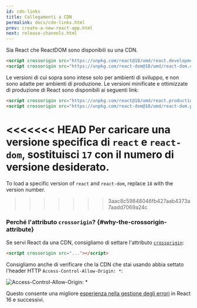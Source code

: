 ```yaml
---
id: cdn-links
title: Collegamenti a CDN
permalink: docs/cdn-links.html
prev: create-a-new-react-app.html
next: release-channels.html
---
```


Sia React che ReactDOM sono disponibili su una CDN.

```html
<script crossorigin src="https://unpkg.com/react@18/umd/react.development.js"></script>
<script crossorigin src="https://unpkg.com/react-dom@18/umd/react-dom.development.js"></script>
```

Le versioni di cui sopra sono intese solo per ambienti di sviluppo, e non sono adatte per ambienti di produzione. Le versioni minificate e ottimizzate di produzione di React sono disponibili ai seguenti link:

```html
<script crossorigin src="https://unpkg.com/react@18/umd/react.production.min.js"></script>
<script crossorigin src="https://unpkg.com/react-dom@18/umd/react-dom.production.min.js"></script>
```

<<<<<<< HEAD
Per caricare una versione specifica di `react` e `react-dom`, sostituisci `17` con il numero di versione desiderato.
=======
To load a specific version of `react` and `react-dom`, replace `18` with the version number.
>>>>>>> 3aac8c59848046fb427aab4373a7aadd7069a24c

### Perché l'attributo `crossorigin`? {#why-the-crossorigin-attribute}

Se servi React da una CDN, consigliamo di settare l'attributo [`crossorigin`](https://developer.mozilla.org/en-US/docs/Web/HTML/CORS_settings_attributes):

```html
<script crossorigin src="..."></script>
```

Consigliamo anche di verificare che la CDN che stai usando abbia settato l'header HTTP `Access-Control-Allow-Origin: *`:

![Access-Control-Allow-Origin: *](../images/docs/cdn-cors-header.png)

Questo consente una migliore [esperienza nella gestione degli errori](/blog/2017/07/26/error-handling-in-react-16.html) in React 16 e successivi.
